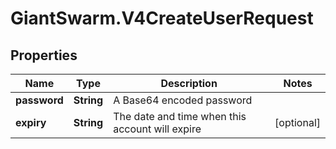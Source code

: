 # GiantSwarm.V4CreateUserRequest

## Properties

Name | Type | Description | Notes
------------ | ------------- | ------------- | -------------
**password** | **String** | A Base64 encoded password | 
**expiry** | **String** | The date and time when this account will expire | [optional] 


